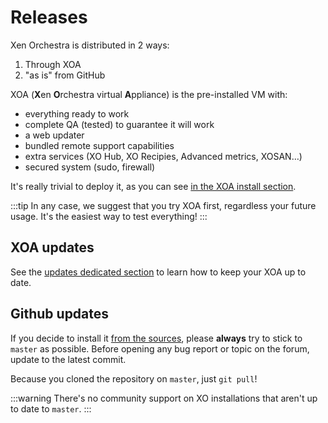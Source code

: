 # Releases

Xen Orchestra is distributed in 2 ways:

1. Through XOA
2. "as is" from GitHub

XOA (**X**en **O**rchestra virtual **A**ppliance) is the pre-installed VM with:

- everything ready to work
- complete QA (tested) to guarantee it will work
- a web updater
- bundled remote support capabilities
- extra services (XO Hub, XO Recipies, Advanced metrics, XOSAN…)
- secured system (sudo, firewall)

It's really trivial to deploy it, as you can see [in the XOA install section](installation.html#xoa).

:::tip
In any case, we suggest that you try XOA first, regardless your future usage. It's the easiest way to test everything!
:::

## XOA updates

See the [updates dedicated section](updater.md) to learn how to keep your XOA up to date.

## Github updates

If you decide to install it [from the sources](installation.md#from-the-sources), please **always** try to stick to `master` as possible. Before opening any bug report or topic on the forum, update to the latest commit.

Because you cloned the repository on `master`, just `git pull`!

:::warning
There's no community support on XO installations that aren't up to date to `master`.
:::
